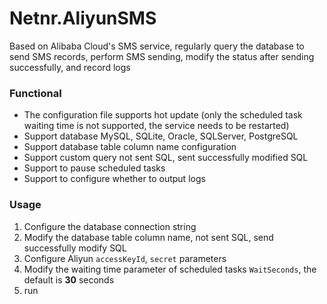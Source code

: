 # Netnr.AliyunSMS
Based on Alibaba Cloud's SMS service, regularly query the database to send SMS records, perform SMS sending, modify the status after sending successfully, and record logs

### Functional
- The configuration file supports hot update (only the scheduled task waiting time is not supported, the service needs to be restarted)
- Support database MySQL, SQLite, Oracle, SQLServer, PostgreSQL
- Support database table column name configuration
- Support custom query not sent SQL, sent successfully modified SQL
- Support to pause scheduled tasks
- Support to configure whether to output logs

### Usage
1. Configure the database connection string
2. Modify the database table column name, not sent SQL, send successfully modify SQL
3. Configure Aliyun `accessKeyId`, `secret` parameters
4. Modify the waiting time parameter of scheduled tasks `WaitSeconds`, the default is **30** seconds
5. run